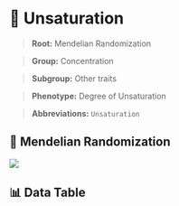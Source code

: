 # 🧪 Unsaturation

> **Root:** Mendelian Randomization

> **Group:** Concentration  

> **Subgroup:** Other traits

> **Phenotype:** Degree of Unsaturation  

> **Abbreviations:** `Unsaturation`

## 🧬 Mendelian Randomization  

<img src="/MR/Figures/Inverse/Unsaturation.png"/>


## 📊 Data Table


<CsvTableMRI src="/MR_Data/Inverse/Unsaturation.csv"/>
